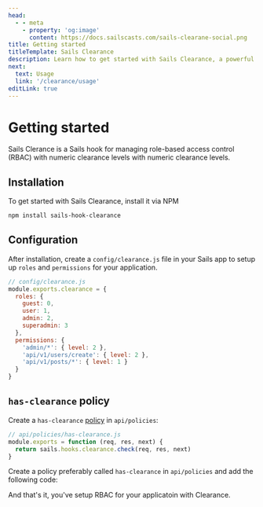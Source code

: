 ```yaml
---
head:
  - - meta
    - property: 'og:image'
      content: https://docs.sailscasts.com/sails-clearane-social.png
title: Getting started
titleTemplate: Sails Clearance
description: Learn how to get started with Sails Clearance, a powerful tool for managing user authentication and authorization in your Sails.js applications.
next:
  text: Usage
  link: '/clearance/usage'
editLink: true
---
```


# Getting started

Sails Clerance is a Sails hook for managing role-based access control (RBAC) with numeric clearance levels with numeric clearance levels.

## Installation

To get started with Sails Clearance, install it via NPM

```sh
npm install sails-hook-clearance
```

## Configuration

After installation, create a `config/clearance.js` file in your Sails app to setup up `roles` and `permissions` for your application.

```js
// config/clearance.js
module.exports.clearance = {
  roles: {
    guest: 0,
    user: 1,
    admin: 2,
    superadmin: 3
  },
  permissions: {
    'admin/*': { level: 2 },
    'api/v1/users/create': { level: 2 },
    'api/v1/posts/*': { level: 1 }
  }
}
```

## `has-clearance` policy

Create a `has-clearance` [policy](https://sailsjs.com/documentation/concepts/policies) in `api/policies`:

```js
// api/policies/has-clearance.js
module.exports = function (req, res, next) {
  return sails.hooks.clearance.check(req, res, next)
}
```

Create a policy preferably called `has-clearance` in `api/policies` and add the following code:

And that's it, you've setup RBAC for your applicatoin with Clearance.
